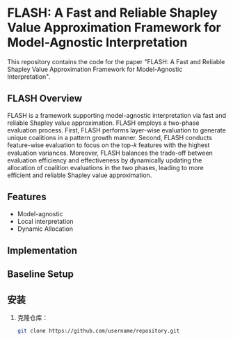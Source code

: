 # FLASH: A Fast and Reliable Shapley Value Approximation Framework for Model-Agnostic Interpretation

This repository contains the code for the paper "FLASH: A Fast and Reliable Shapley Value Approximation Framework for Model-Agnostic Interpretation".


## FLASH Overview
FLASH is a framework supporting model-agnostic interpretation via fast and reliable Shapley value approximation. FLASH employs a two-phase evaluation process. First, FLASH performs layer-wise evaluation to generate unique coalitions in a pattern growth manner. Second, FLASH conducts feature-wise evaluation to focus on the top-𝑘 features with the highest evaluation variances. Moreover, FLASH balances the trade-off between evaluation efficiency and effectiveness by dynamically updating the allocation of coalition evaluations in the two phases, leading to more efficient and reliable Shapley value approximation.

## Features
- Model-agnostic 
- Local interpretation
- Dynamic Allocation

  
## Implementation

## Baseline Setup

## 安装
1. 克隆仓库：
   ```bash
   git clone https://github.com/username/repository.git
